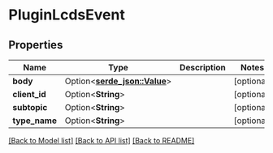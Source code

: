 # PluginLcdsEvent

## Properties

Name | Type | Description | Notes
------------ | ------------- | ------------- | -------------
**body** | Option<[**serde_json::Value**](.md)> |  | [optional]
**client_id** | Option<**String**> |  | [optional]
**subtopic** | Option<**String**> |  | [optional]
**type_name** | Option<**String**> |  | [optional]

[[Back to Model list]](../README.md#documentation-for-models) [[Back to API list]](../README.md#documentation-for-api-endpoints) [[Back to README]](../README.md)


